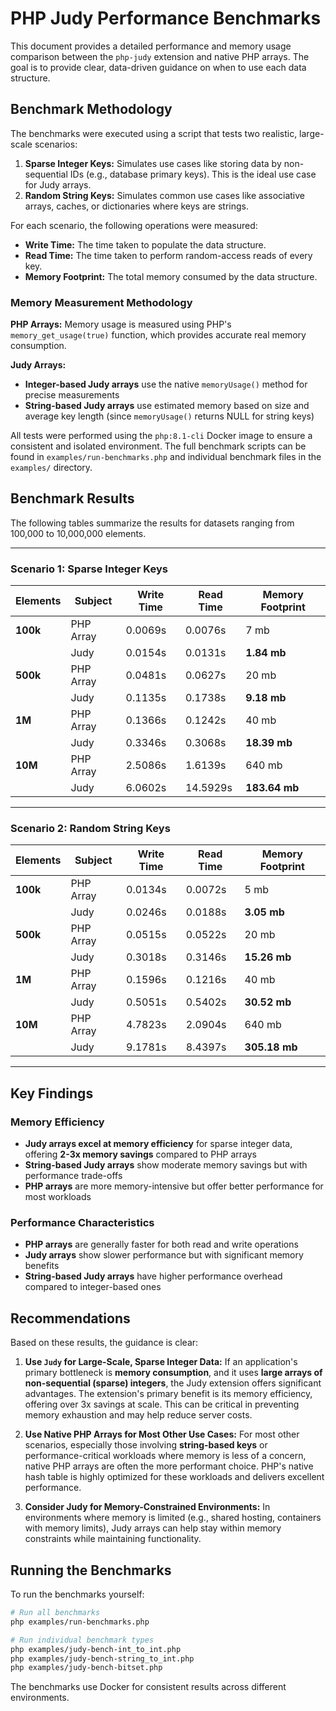 # PHP Judy Performance Benchmarks

This document provides a detailed performance and memory usage comparison between the `php-judy` extension and native PHP arrays. The goal is to provide clear, data-driven guidance on when to use each data structure.

## Benchmark Methodology

The benchmarks were executed using a script that tests two realistic, large-scale scenarios:

1.  **Sparse Integer Keys:** Simulates use cases like storing data by non-sequential IDs (e.g., database primary keys). This is the ideal use case for Judy arrays.
2.  **Random String Keys:** Simulates common use cases like associative arrays, caches, or dictionaries where keys are strings.

For each scenario, the following operations were measured:
*   **Write Time:** The time taken to populate the data structure.
*   **Read Time:** The time taken to perform random-access reads of every key.
*   **Memory Footprint:** The total memory consumed by the data structure.

### Memory Measurement Methodology

**PHP Arrays:** Memory usage is measured using PHP's `memory_get_usage(true)` function, which provides accurate real memory consumption.

**Judy Arrays:** 
- **Integer-based Judy arrays** use the native `memoryUsage()` method for precise measurements
- **String-based Judy arrays** use estimated memory based on size and average key length (since `memoryUsage()` returns NULL for string keys)

All tests were performed using the `php:8.1-cli` Docker image to ensure a consistent and isolated environment. The full benchmark scripts can be found in `examples/run-benchmarks.php` and individual benchmark files in the `examples/` directory.

## Benchmark Results

The following tables summarize the results for datasets ranging from 100,000 to 10,000,000 elements.

---

### **Scenario 1: Sparse Integer Keys**

| Elements     | Subject   | Write Time | Read Time | Memory Footprint  |
|--------------|-----------|------------|-----------|-------------------|
| **100k**     | PHP Array | 0.0069s    | 0.0076s   | 7 mb              |
|              | Judy      | 0.0154s    | 0.0131s   | **1.84 mb**       |
| **500k**     | PHP Array | 0.0481s    | 0.0627s   | 20 mb             |
|              | Judy      | 0.1135s    | 0.1738s   | **9.18 mb**       |
| **1M**       | PHP Array | 0.1366s    | 0.1242s   | 40 mb             |
|              | Judy      | 0.3346s    | 0.3068s   | **18.39 mb**      |
| **10M**      | PHP Array | 2.5086s    | 1.6139s   | 640 mb            |
|              | Judy      | 6.0602s    | 14.5929s  | **183.64 mb**     |

---

### **Scenario 2: Random String Keys**

| Elements     | Subject   | Write Time | Read Time | Memory Footprint  |
|--------------|-----------|------------|-----------|-------------------|
| **100k**     | PHP Array | 0.0134s    | 0.0072s   | 5 mb              |
|              | Judy      | 0.0246s    | 0.0188s   | **3.05 mb**       |
| **500k**     | PHP Array | 0.0515s    | 0.0522s   | 20 mb             |
|              | Judy      | 0.3018s    | 0.3146s   | **15.26 mb**      |
| **1M**       | PHP Array | 0.1596s    | 0.1216s   | 40 mb             |
|              | Judy      | 0.5051s    | 0.5402s   | **30.52 mb**      |
| **10M**      | PHP Array | 4.7823s    | 2.0904s   | 640 mb            |
|              | Judy      | 9.1781s    | 8.4397s   | **305.18 mb**     |

---

## Key Findings

### Memory Efficiency
- **Judy arrays excel at memory efficiency** for sparse integer data, offering **2-3x memory savings** compared to PHP arrays
- **String-based Judy arrays** show moderate memory savings but with performance trade-offs
- **PHP arrays** are more memory-intensive but offer better performance for most workloads

### Performance Characteristics
- **PHP arrays** are generally faster for both read and write operations
- **Judy arrays** show slower performance but with significant memory benefits
- **String-based Judy arrays** have higher performance overhead compared to integer-based ones

## Recommendations

Based on these results, the guidance is clear:

1.  **Use `Judy` for Large-Scale, Sparse Integer Data:** If an application's primary bottleneck is **memory consumption**, and it uses **large arrays of non-sequential (sparse) integers**, the Judy extension offers significant advantages. The extension's primary benefit is its memory efficiency, offering over 3x savings at scale. This can be critical in preventing memory exhaustion and may help reduce server costs.

2.  **Use Native PHP Arrays for Most Other Use Cases:** For most other scenarios, especially those involving **string-based keys** or performance-critical workloads where memory is less of a concern, native PHP arrays are often the more performant choice. PHP's native hash table is highly optimized for these workloads and delivers excellent performance.

3.  **Consider Judy for Memory-Constrained Environments:** In environments where memory is limited (e.g., shared hosting, containers with memory limits), Judy arrays can help stay within memory constraints while maintaining functionality.

## Running the Benchmarks

To run the benchmarks yourself:

```bash
# Run all benchmarks
php examples/run-benchmarks.php

# Run individual benchmark types
php examples/judy-bench-int_to_int.php
php examples/judy-bench-string_to_int.php
php examples/judy-bench-bitset.php
```

The benchmarks use Docker for consistent results across different environments.
